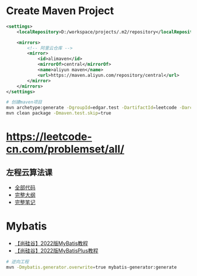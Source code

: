 # Create Maven Project
```xml
<settings>
	<localRepository>D:/workspace/projects/.m2/repository</localRepository>

    <mirrors>
        <!-- 阿里云仓库 -->
        <mirror>
            <id>alimaven</id>
            <mirrorOf>central</mirrorOf>
            <name>aliyun maven</name>
            <url>https://maven.aliyun.com/repository/central</url>
        </mirror>
    </mirrors>
</settings>
```

```bash
# 创建maven项目
mvn archetype:generate -DgroupId=edgar.test -DartifactId=leetcode -DarchetypeArtifactId=maven-archetype-quickstart -DarchetypeVersion=1.4 -DinteractiveMode=false
mvn clean package -Dmaven.test.skip=true
```


# https://leetcode-cn.com/problemset/all/

## 左程云算法课

- [全部代码](https://github.com/algorithmzuo)
- [完整大纲](https://github.com/algorithmzuo/class-notes)
- [完整笔记](https://shimo.im/docs/68cd6h3TwygPwx8W/read)

# Mybatis

- [【尚硅谷】2022版MyBatis教程](https://www.bilibili.com/video/BV1VP4y1c7j7?spm_id_from=333.999.0.0)
- [【尚硅谷】2022版MyBatisPlus教程](https://www.bilibili.com/video/BV12R4y157Be/?spm_id_from=autoNext)

```bash
# 逆向工程
mvn -Dmybatis.generator.overwrite=true mybatis-generator:generate
```

